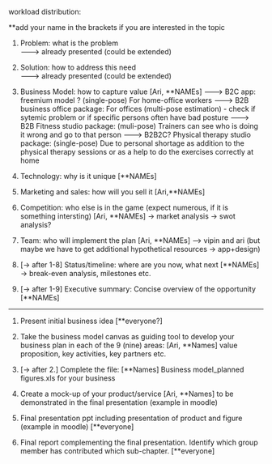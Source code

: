 workload distribution: 

**add your name in the brackets if you are interested in the topic

1. Problem: what is the problem   
---> already presented (could be extended)

2. Solution: how to address this need  
 ---> already presented (could be extended)

3. Business Model: how to capture value [Ari, **NAMEs]
---> B2C app: freemium model ? (single-pose) For home-office workers
---> B2B business office package: For offices (multi-pose estimation) - check if sytemic problem or if specific persons often have bad posture 
---> B2B Fitness studio package: (muli-pose) Trainers can see who is doing it wrong and go to that person 
---> B2B2C? Physical therapy studio package: (single-pose) Due to personal shortage as addition to the physical therapy sessions or as a help to do the exercises correctly at home

4. Technology: why is it unique [**NAMEs]

5. Marketing and sales: how will you sell it [Ari,**NAMEs]

6. Competition: who else is in the game (expect numerous, if it is something intersting) [Ari, **NAMEs]
   -> market analysis
   -> swot analysis?

8. Team: who will implement the plan  [Ari, **NAMEs]
--> vipin and ari (but maybe we have to get additional hypothetical resources -> app+design)

9. [-> after 1-8] Status/timeline: where are you now, what next [**NAMEs]  -> break-even analysis, milestones etc.

10. [-> after 1-9] Executive summary: Concise overview of the opportunity  [**NAMEs]

_______________________________________________________________________________________________________
1. Present initial business idea [**everyone?]

2. Take the business model canvas 
as guiding tool to develop your business
plan in each of the 9 (nine) areas: [Ari, **Names]
value proposition, key activities, key partners etc.

3. [-> after 2.] Complete the file: [**Names]
Business model_planned figures.xls for your business

4. Create a mock-up of your product/service [Ari, **Names]
to be demonstrated in the final presentation (example in moodle)

5. Final presentation ppt including presentation of product and figure (example in moodle) [**everyone]

6. Final report complementing the final presentation. Identify which group member has contributed which sub-chapter. [**everyone]
